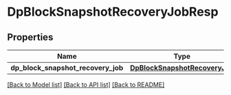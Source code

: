 # DpBlockSnapshotRecoveryJobResp

## Properties
Name | Type | Description | Notes
------------ | ------------- | ------------- | -------------
**dp_block_snapshot_recovery_job** | [**DpBlockSnapshotRecoveryJob**](DpBlockSnapshotRecoveryJob.md) |  | [optional] 

[[Back to Model list]](../README.md#documentation-for-models) [[Back to API list]](../README.md#documentation-for-api-endpoints) [[Back to README]](../README.md)


